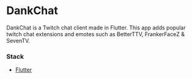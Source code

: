 # DankChat

DankChat is a Twitch chat client made in Flutter. This app adds popular twitch chat extensions and emotes such as BetterTTV, FrankerFaceZ & SevenTV.

### Stack

-   [Flutter](https://flutter.dev/)
